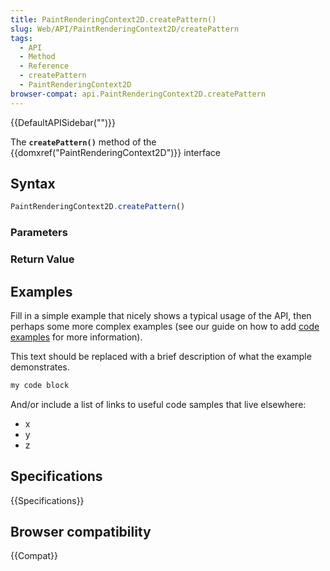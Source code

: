 ```yaml
---
title: PaintRenderingContext2D.createPattern()
slug: Web/API/PaintRenderingContext2D/createPattern
tags:
  - API
  - Method
  - Reference
  - createPattern
  - PaintRenderingContext2D
browser-compat: api.PaintRenderingContext2D.createPattern
---
```

{{DefaultAPISidebar("")}}

The **`createPattern()`** method of the {{domxref("PaintRenderingContext2D")}} interface 

## Syntax

```js
PaintRenderingContext2D.createPattern()
```

### Parameters



### Return Value



## Examples

Fill in a simple example that nicely shows a typical usage of the API, then perhaps some more complex examples (see our guide on how to add [code examples](/en-US/docs/MDN/Contribute/Structures/Code_examples) for more information).

This text should be replaced with a brief description of what the example demonstrates.

```js
my code block
```

And/or include a list of links to useful code samples that live elsewhere:

*   x
*   y
*   z

## Specifications

{{Specifications}}

## Browser compatibility

{{Compat}}

